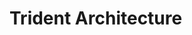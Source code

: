 
# Trident Architecture

<!--
DELETE ME AFTER COMPLETING THE DOCUMENT!
---
Task: https://dev.azure.com/mariner-org/polar/_workitems/edit/13172
Title: Trident Architecture
Type: Explanation
Objective:

Explain in mid detail the architecture of Trident, how it works, what components
it has.
-->
